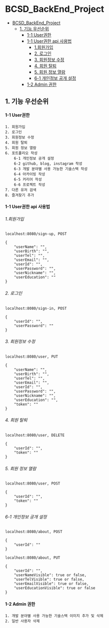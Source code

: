 # BCSD_BackEnd_Project

- [BCSD_BackEnd_Project](#bcsd-backend-project)
    * [1. 기능 우선순위](#1--------)
        - [1-1 User권한](#1-1-user--)
        - [1-1 User권한 api 사용법](#1-1-user---api----)
            + [1.회원가입](#1----)
            + [2. 로그인](#2----)
            + [3. 회원정보 수정](#3--------)
            + [4. 회원 탈퇴](#4------)
            + [5. 회원 정보 열람](#5---------)
            + [6-1 개인정보 공개 설정](#6-1-----------)
        - [1-2 Admin 권한](#1-2-admin---)


## 1. 기능 우선순위

#### 1-1 User권한

```text
1. 회원가입
2. 로그인
3. 회원정보 수정
4. 회원 탈퇴
5. 회원 정보 열람
6. 포트폴리오 작성
    6-1 개인정보 공개 설정
    6-2 github, blog, instagram 작성
    6-3 개발 분야별 사용 가능한 기술스택 작성
    6-4 아카이빙 작성
    6-5 커리어 작성
    6-6 프로젝트 작성
7. 다른 유저 검색
8. 즐겨찾기 추가
```
#### 1-1 User권한 api 사용법
###### 1.회원가입
```text
localhost:8080/sign-up, POST

{
    "userName": "",
    "userBirth": "",
    "userTel": "",
    "userEmail": "",
    "userId": "",
    "userPassword": "",
    "userNickname": "",
    "userEducation": ""
}
```

###### 2. 로그인
```text
localhost:8080/sign-in, POST

{
    "userId": "",
    "userPassword": ""
}
```
###### 3. 회원정보 수정
```text
localhost:8080/user, PUT

{
    "userName": "",
    "userBirth": "",
    "userTel": "",
    "userEmail": "",
    "userId": "",
    "userPassword": "",
    "userNickname": "",
    "userEducation": "",
    "token": ""
}
```

###### 4. 회원 탈퇴
```text
localhost:8080/user, DELETE

{
    "userId": "",
    "token": ""
}
```

###### 5. 회원 정보 열람
```text
localhost:8080/user, POST

{
    "userId": "",
    "token": ""
}
```

###### 6-1 개인정보 공개 설정
```text
localhost:8080/about, POST

{
    "userId": ""
}
```
```text
localhost:8080/about, PUT

{
    "userId": "",
    "userNameVisible": true or false,
    "userTelVisible": true or false,
    "userEmailVisible": true or false,
    "userEducationVisible": true or false
}
```
#### 1-2 Admin 권한

```text
1. 개발 분야별 사용 가능한 기술스택 이미지 추가 및 삭제
2. 일반 사용자 삭제
```